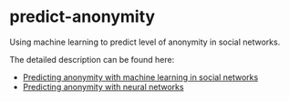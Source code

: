 # predict-anonymity
Using machine learning to predict level of anonymity in social networks.

The detailed description can be found here:
- [Predicting anonymity with machine learning in social networks](http://gulyas.info/blog/read/13/2015-08-11-Predicting-anonymity-with-machine-learning-in-social-networks.php)
- [Predicting anonymity with neural networks](http://gulyas.info/blog/read/14/2015-10-09-Predicting-anonymity-with-neural-networks.php)
